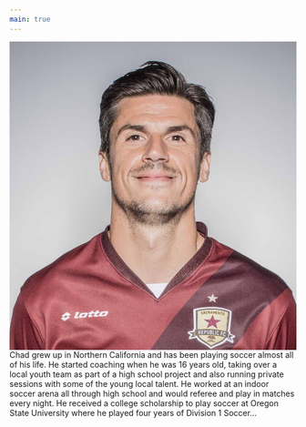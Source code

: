 ```yaml
---
main: true
---
```


<img src="assets/images/about-0.jpg" alt="Headshot!" class="white db dn-l mw-100 mw5-ns ml3 mb3 mb2-m" align="right" />
Chad grew up in Northern California and has been playing soccer almost all of his life. He started coaching when he was 16 years old, taking over a local youth team as part of a high school project and also running private sessions with some of the young local talent. He worked at an indoor soccer arena all through high school and would referee and play in matches every night. He received a college scholarship to play soccer at Oregon State University where he played four years of Division 1 Soccer…
